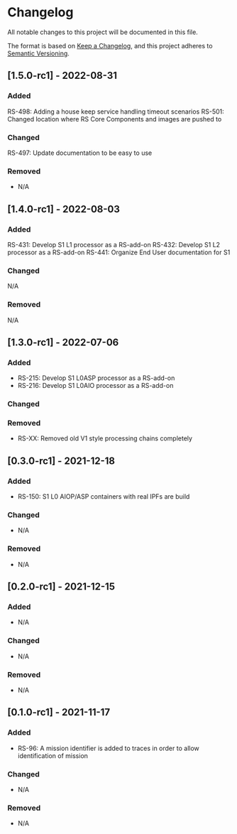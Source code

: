 # Changelog
All notable changes to this project will be documented in this file.

The format is based on [Keep a Changelog](https://keepachangelog.com/en/1.0.0/),
and this project adheres to [Semantic Versioning](https://semver.org/spec/v2.0.0.html).

## [1.5.0-rc1] - 2022-08-31

### Added

RS-498: Adding a house keep service handling timeout scenarios
RS-501: Changed location where RS Core Components and images are pushed to

### Changed

RS-497: Update documentation to be easy to use

### Removed

- N/A


## [1.4.0-rc1] - 2022-08-03

### Added
RS-431: Develop S1 L1 processor as a RS-add-on
RS-432: Develop S1 L2 processor as a RS-add-on
RS-441: Organize End User documentation for S1

### Changed
N/A

### Removed
N/A


## [1.3.0-rc1] - 2022-07-06
### Added
- RS-215: Develop S1 L0ASP processor as a RS-add-on
- RS-216: Develop S1 L0AIO processor as a RS-add-on

### Changed

### Removed
- RS-XX: Removed old V1 style processing chains completely

## [0.3.0-rc1] - 2021-12-18
### Added
- RS-150: S1 L0 AIOP/ASP containers with real IPFs are build

### Changed
- N/A

### Removed
- N/A

## [0.2.0-rc1] - 2021-12-15
### Added
- N/A

### Changed
- N/A

### Removed
- N/A

## [0.1.0-rc1] - 2021-11-17
### Added
- RS-96: A mission identifier is added to traces in order to allow identification of mission

### Changed
- N/A

### Removed
- N/A
